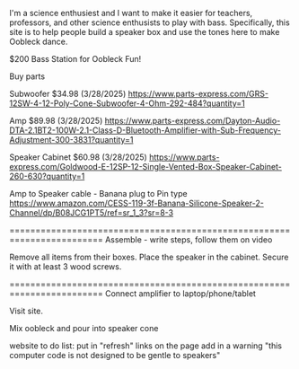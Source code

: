 I'm a science enthusiest and I want to make it easier for teachers, professors, and other science enthusists to play with bass. Specifically, this site is to help people build a speaker box and use the tones here to make Oobleck dance.

$200 Bass Station for Oobleck Fun!

Buy parts

Subwoofer $34.98 (3/28/2025) https://www.parts-express.com/GRS-12SW-4-12-Poly-Cone-Subwoofer-4-Ohm-292-484?quantity=1

Amp $89.98 (3/28/2025)
https://www.parts-express.com/Dayton-Audio-DTA-2.1BT2-100W-2.1-Class-D-Bluetooth-Amplifier-with-Sub-Frequency-Adjustment-300-3831?quantity=1

Speaker Cabinet $60.98 (3/28/2025)
https://www.parts-express.com/Goldwood-E-12SP-12-Single-Vented-Box-Speaker-Cabinet-260-630?quantity=1

Amp to Speaker cable - Banana plug to Pin type
https://www.amazon.com/CESS-119-3f-Banana-Silicone-Speaker-2-Channel/dp/B08JCG1PT5/ref=sr_1_3?sr=8-3

========================================================================
Assemble - write steps, follow them on video

Remove all items from their boxes. Place the speaker in the cabinet. Secure it with at least 3 wood screws.

========================================================================
Connect amplifier to laptop/phone/tablet

Visit site.

Mix oobleck and pour into speaker cone

website to do list:
put in "refresh" links on the page
add in a warning "this computer code is not designed to be gentle to speakers"
